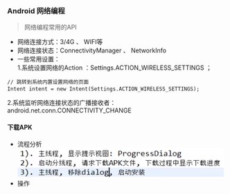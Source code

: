 ### Android 网络编程

> 网络编程常用的API

- 网络连接方式：3/4G 、 WIFI等 <br>
- 网络连接状态：ConnectivityManager 、 NetworkInfo  <br>
- 一些常用设置： <br>
1.系统设置网络的Action ：Settings.ACTION_WIRELESS_SETTINGS ；
```
// 跳转到系统内置设置网络的页面
Intent intent = new Intent(Settings.ACTION_WIRELESS_SETTINGS);
```
2.系统监听网络连接状态的广播接收者：android.net.conn.CONNECTIVITY_CHANGE <br>

#### 下载APK
- 流程分析 <br>
![](.README_images\下载APK流程.png) <br>
- 操作

